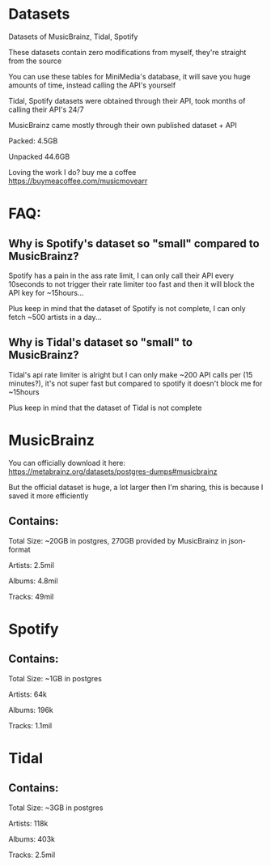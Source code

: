 # Datasets
Datasets of MusicBrainz, Tidal, Spotify

These datasets contain zero modifications from myself, they're straight from the source

You can use these tables for MiniMedia's database, it will save you huge amounts of time, instead calling the API's yourself

Tidal, Spotify datasets were obtained through their API, took months of calling their API's 24/7

MusicBrainz came mostly through their own published dataset + API

Packed: 4.5GB

Unpacked 44.6GB

Loving the work I do? buy me a coffee https://buymeacoffee.com/musicmovearr

# FAQ:
## Why is Spotify's dataset so "small" compared to MusicBrainz? 
Spotify has a pain in the ass rate limit, I can only call their API every 10seconds to not trigger their rate limiter too fast and then it will block the API key for ~15hours...

Plus keep in mind that the dataset of Spotify is not complete, I can only fetch ~500 artists in a day...

## Why is Tidal's dataset so "small" to MusicBrainz? 
Tidal's api rate limiter is alright but I can only make ~200 API calls per (15 minutes?), it's not super fast but compared to spotify it doesn't block me for ~15hours

Plus keep in mind that the dataset of Tidal is not complete

# MusicBrainz
You can officially download it here: https://metabrainz.org/datasets/postgres-dumps#musicbrainz

But the official dataset is huge, a lot larger then I'm sharing, this is because I saved it more efficiently

## Contains:
Total Size: ~20GB in postgres, 270GB provided by MusicBrainz in json-format

Artists: 2.5mil

Albums: 4.8mil

Tracks: 49mil

# Spotify

## Contains:
Total Size: ~1GB in postgres

Artists: 64k

Albums: 196k

Tracks: 1.1mil


# Tidal
## Contains:
Total Size: ~3GB in postgres

Artists: 118k

Albums: 403k

Tracks: 2.5mil
